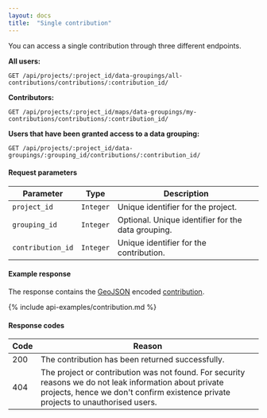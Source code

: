 ```yaml
---
layout: docs
title:  "Single contribution"
---
```

You can access a single contribution through three different endpoints.

**All users:**

``````
GET /api/projects/:project_id/data-groupings/all-contributions/contributions/:contribution_id/
``````

**Contributors:**

``````
GET /api/projects/:project_id/maps/data-groupings/my-contributions/contributions/:contribution_id/
``````

**Users that have been granted access to a data grouping:**

``````
GET /api/projects/:project_id/data-groupings/:grouping_id/contributions/:contribution_id/
``````

#### Request parameters

Parameter         | Type        | Description
------------------|-------------|--------------------------------------
`project_id`      | `Integer`   | Unique identifier for the project.
`grouping_id`     | `Integer`   | Optional. Unique identifier for the data grouping.
`contribution_id` | `Integer`   | Unique identifier for the contribution.

#### Example response

The response contains the [GeoJSON](http://geojson.org/geojson-spec.html) encoded [contribution](contribution-response.html).

{% include api-examples/contribution.md %}

#### Response codes

Code  |  Reason
------|-----------------------------------------
 200  | The contribution has been returned successfully.
 404  | The project or contribution was not found. For security reasons we do not leak information about private projects, hence we don't confirm existence private projects to unauthorised users.
